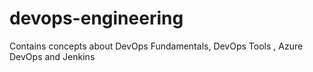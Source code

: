 # devops-engineering
Contains concepts about DevOps Fundamentals, DevOps Tools , Azure DevOps and Jenkins
